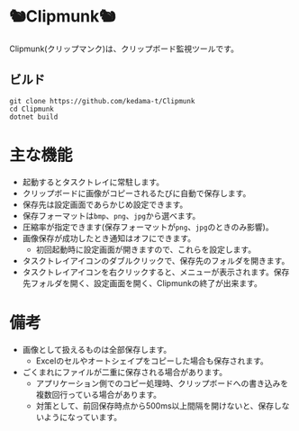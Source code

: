 # 🐿Clipmunk🐿
Clipmunk(クリップマンク)は、クリップボード監視ツールです。

## ビルド
```
git clone https://github.com/kedama-t/Clipmunk
cd Clipmunk
dotnet build
```

# 主な機能

- 起動するとタスクトレイに常駐します。
- クリップボードに画像がコピーされるたびに自動で保存します。
- 保存先は設定画面であらかじめ設定できます。
- 保存フォーマットは`bmp`、`png`、`jpg`から選べます。
- 圧縮率が指定できます(保存フォーマットが`png`、`jpg`のときのみ影響)。
- 画像保存が成功したとき通知はオフにできます。
  - 初回起動時に設定画面が開きますので、これらを設定します。
- タスクトレイアイコンのダブルクリックで、保存先のフォルダを開きます。
- タスクトレイアイコンを右クリックすると、メニューが表示されます。保存先フォルダを開く、設定画面を開く、Clipmunkの終了が出来ます。

# 備考
- 画像として扱えるものは全部保存します。
  - Excelのセルやオートシェイプをコピーした場合も保存されます。
- ごくまれにファイルが二重に保存される場合があります。
  - アプリケーション側でのコピー処理時、クリップボードへの書き込みを複数回行っている場合があります。
  - 対策として、前回保存時点から500ms以上間隔を開けないと、保存しないようになっています。